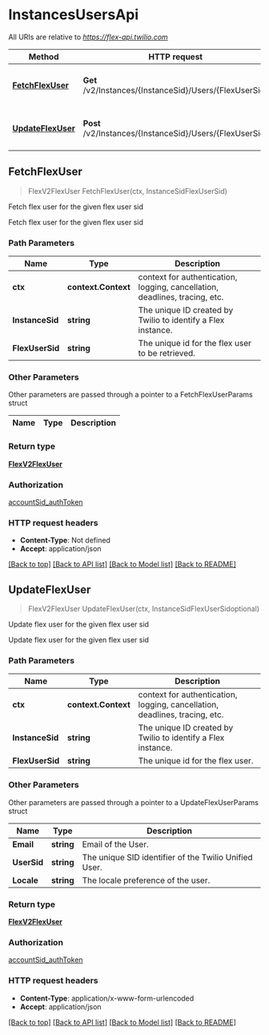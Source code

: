 # InstancesUsersApi

All URIs are relative to *https://flex-api.twilio.com*

Method | HTTP request | Description
------------- | ------------- | -------------
[**FetchFlexUser**](InstancesUsersApi.md#FetchFlexUser) | **Get** /v2/Instances/{InstanceSid}/Users/{FlexUserSid} | Fetch flex user for the given flex user sid
[**UpdateFlexUser**](InstancesUsersApi.md#UpdateFlexUser) | **Post** /v2/Instances/{InstanceSid}/Users/{FlexUserSid} | Update flex user for the given flex user sid



## FetchFlexUser

> FlexV2FlexUser FetchFlexUser(ctx, InstanceSidFlexUserSid)

Fetch flex user for the given flex user sid

Fetch flex user for the given flex user sid

### Path Parameters


Name | Type | Description
------------- | ------------- | -------------
**ctx** | **context.Context** | context for authentication, logging, cancellation, deadlines, tracing, etc.
**InstanceSid** | **string** | The unique ID created by Twilio to identify a Flex instance.
**FlexUserSid** | **string** | The unique id for the flex user to be retrieved.

### Other Parameters

Other parameters are passed through a pointer to a FetchFlexUserParams struct


Name | Type | Description
------------- | ------------- | -------------

### Return type

[**FlexV2FlexUser**](FlexV2FlexUser.md)

### Authorization

[accountSid_authToken](../README.md#accountSid_authToken)

### HTTP request headers

- **Content-Type**: Not defined
- **Accept**: application/json

[[Back to top]](#) [[Back to API list]](../README.md#documentation-for-api-endpoints)
[[Back to Model list]](../README.md#documentation-for-models)
[[Back to README]](../README.md)


## UpdateFlexUser

> FlexV2FlexUser UpdateFlexUser(ctx, InstanceSidFlexUserSidoptional)

Update flex user for the given flex user sid

Update flex user for the given flex user sid

### Path Parameters


Name | Type | Description
------------- | ------------- | -------------
**ctx** | **context.Context** | context for authentication, logging, cancellation, deadlines, tracing, etc.
**InstanceSid** | **string** | The unique ID created by Twilio to identify a Flex instance.
**FlexUserSid** | **string** | The unique id for the flex user.

### Other Parameters

Other parameters are passed through a pointer to a UpdateFlexUserParams struct


Name | Type | Description
------------- | ------------- | -------------
**Email** | **string** | Email of the User.
**UserSid** | **string** | The unique SID identifier of the Twilio Unified User.
**Locale** | **string** | The locale preference of the user.

### Return type

[**FlexV2FlexUser**](FlexV2FlexUser.md)

### Authorization

[accountSid_authToken](../README.md#accountSid_authToken)

### HTTP request headers

- **Content-Type**: application/x-www-form-urlencoded
- **Accept**: application/json

[[Back to top]](#) [[Back to API list]](../README.md#documentation-for-api-endpoints)
[[Back to Model list]](../README.md#documentation-for-models)
[[Back to README]](../README.md)

